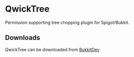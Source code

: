 QwickTree
=========

Permission supporting tree chopping plugin for Spigot/Bukkit.

Downloads
---------

QwickTree can be downloaded from [BukkitDev](http://dev.bukkit.org/bukkit-plugins/qwicktree/)